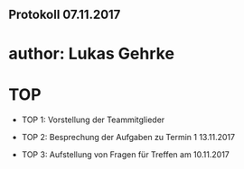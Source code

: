 ## Protokoll 07.11.2017

# author: Lukas Gehrke

# TOP

* TOP 1: Vorstellung der Teammitglieder

* TOP 2: Besprechung der Aufgaben zu Termin 1 13.11.2017

* TOP 3: Aufstellung von Fragen für Treffen am 10.11.2017
